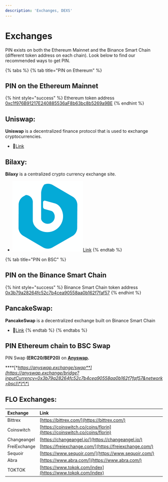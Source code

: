```yaml
---
description: 'Exchanges, DEXS'
---
```


# Exchanges

PIN exists on both the Ethereum Mainnet and the Binance Smart Chain \(different token address on each chain\). Look below to find our recommended ways to get PIN.

{% tabs %}
{% tab title="PIN on Ethereum" %}
## PIN on the Ethereum Mainnet

{% hint style="success" %}
Ethereum token address                     [0xc1f976B91217E240885536aF8b63bc8b5269a9BE](https://etherscan.io/token/0xc1f976B91217E240885536aF8b63bc8b5269a9BE) 
{% endhint %}

## Uniswap:

**Uniswap** is a decentralized finance protocol that is used to exchange cryptocurrencies.

* 🦄[Link](https://app.uniswap.org/#/swap?inputCurrency=ETH&outputCurrency=0xc1f976B91217E240885536aF8b63bc8b5269a9BE)

## Bilaxy:

 **Bilaxy** is a centralized crypto currency exchange site.

* ![](../.gitbook/assets/bilaxy.png)[Link](https://bilaxy.com/trade/PIN_ETH)
{% endtab %}

{% tab title="PIN on BSC" %}
## PIN on the Binance Smart Chain

{% hint style="success" %}
Binance Smart Chain token address   [0x3b79a28264fc52c7b4cea90558aa0b162f7faf57](https://bscscan.com/token/0x3b79a28264fc52c7b4cea90558aa0b162f7faf57)
{% endhint %}

## PancakeSwap:

 **PancakeSwap** is a decentralized exchange built on Binance Smart Chain

* 🥞[Link](https://pancakeswap.finance/swap#/swap?inputCurrency=BNB&outputCurrency=0x3b79a28264fc52c7b4cea90558aa0b162f7faf57)
{% endtab %}
{% endtabs %}

## PIN Ethereum chain to BSC Swap

PIN Swap **\(ERC20/BEP20\)** on [**Anyswap**](https://anyswap.exchange/bridge?inputCurrency=0x3b79a28264fc52c7b4cea90558aa0b162f7faf57&network=bsc)**.**

\*\*\*\*[**https://anyswap.exchange/swap**](https://anyswap.exchange/bridge?inputCurrency=0x3b79a28264fc52c7b4cea90558aa0b162f7faf57&network=bsc)\*\*\*\*

## FLO Exchanges:

| Exchange | Link |
| :--- | :--- |
| Bittrex | [https://bittrex.com/](https://bittrex.com/) |
| Coinswitch | [https://coinswitch.co/coins/florin](https://coinswitch.co/coins/florin) |
| Changeangel | [https://changeangel.io/](https://changeangel.io/) |
| FreiExchange | [https://freiexchange.com/](https://freiexchange.com/) |
| Sequoir | [https://www.sequoir.com/](https://www.sequoir.com/) |
| Abra | [https://www.abra.com/](https://www.abra.com/) |
| TOKTOK | [https://www.tokok.com/index](https://www.tokok.com/index) |

